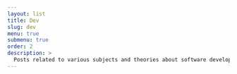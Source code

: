 ```yaml
---
layout: list
title: Dev
slug: dev
menu: true
submenu: true
order: 2
description: >
  Posts related to various subjects and theories about software development.
---
```

